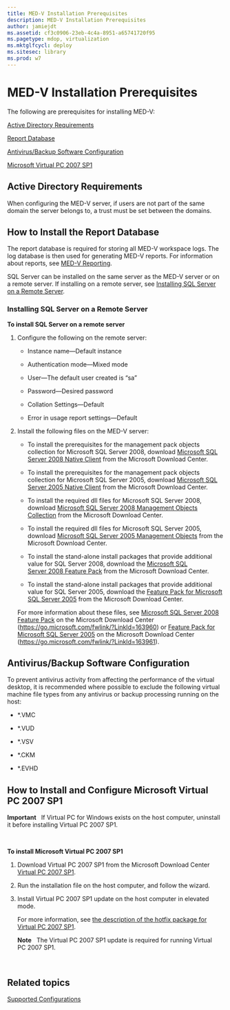 ```yaml
---
title: MED-V Installation Prerequisites
description: MED-V Installation Prerequisites
author: jamiejdt
ms.assetid: cf3c0906-23eb-4c4a-8951-a65741720f95
ms.pagetype: mdop, virtualization
ms.mktglfcycl: deploy
ms.sitesec: library
ms.prod: w7
---
```



# MED-V Installation Prerequisites


The following are prerequisites for installing MED-V:

[Active Directory Requirements](#bkmk-activedirectoryrequirements)

[Report Database](#bkmk-howtoinstallthereportdatabase)

[Antivirus/Backup Software Configuration](#bkmk-antivirusbackupsoftwareconfiguration)

[Microsoft Virtual PC 2007 SP1](#bkmk-howtoinstallandconfiguremicrosoftvirtualpc2007sp1)

## <a href="" id="bkmk-activedirectoryrequirements"></a>Active Directory Requirements


When configuring the MED-V server, if users are not part of the same domain the server belongs to, a trust must be set between the domains.

## <a href="" id="bkmk-howtoinstallthereportdatabase"></a>How to Install the Report Database


The report database is required for storing all MED-V workspace logs. The log database is then used for generating MED-V reports. For information about reports, see [MED-V Reporting](med-v-reporting.md).

SQL Server can be installed on the same server as the MED-V server or on a remote server. If installing on a remote server, see [Installing SQL Server on a Remote Server](#bkmk-installingsqlserveronaremoteserver).

### <a href="" id="bkmk-installingsqlserveronaremoteserver"></a>Installing SQL Server on a Remote Server

**To install SQL Server on a remote server**

1.  Configure the following on the remote server:

    -   Instance name—Default instance

    -   Authentication mode—Mixed mode

    -   User—The default user created is “sa”

    -   Password—Desired password

    -   Collation Settings—Default

    -   Error in usage report settings—Default

2.  Install the following files on the MED-V server:

    -   To install the prerequisites for the management pack objects collection for Microsoft SQL Server 2008, download [Microsoft SQL Server 2008 Native Client](https://go.microsoft.com/fwlink/?LinkId=164039) from the Microsoft Download Center.

    -   To install the prerequisites for the management pack objects collection for Microsoft SQL Server 2005, download [Microsoft SQL Server 2005 Native Client](https://go.microsoft.com/fwlink/?LinkId=164038) from the Microsoft Download Center.

    -   To install the required dll files for Microsoft SQL Server 2008, download [Microsoft SQL Server 2008 Management Objects Collection](https://go.microsoft.com/fwlink/?LinkId=164041) from the Microsoft Download Center.

    -   To install the required dll files for Microsoft SQL Server 2005, download [Microsoft SQL Server 2005 Management Objects](https://go.microsoft.com/fwlink/?LinkId=164040) from the Microsoft Download Center.

    -   To install the stand-alone install packages that provide additional value for SQL Server 2008, download the [Microsoft SQL Server 2008 Feature Pack](https://go.microsoft.com/fwlink/?LinkId=163960) from the Microsoft Download Center.

    -   To install the stand-alone install packages that provide additional value for SQL Server 2005, download the [Feature Pack for Microsoft SQL Server 2005]( https://go.microsoft.com/fwlink/?LinkId=163961) from the Microsoft Download Center.

    For more information about these files, see [Microsoft SQL Server 2008 Feature Pack](https://go.microsoft.com/fwlink/?LinkId=163960) on the Microsoft Download Center (https://go.microsoft.com/fwlink/?LinkId=163960) or [Feature Pack for Microsoft SQL Server 2005](https://go.microsoft.com/fwlink/?LinkId=163961) on the Microsoft Download Center (https://go.microsoft.com/fwlink/?LinkId=163961).

## <a href="" id="bkmk-antivirusbackupsoftwareconfiguration"></a>Antivirus/Backup Software Configuration


To prevent antivirus activity from affecting the performance of the virtual desktop, it is recommended where possible to exclude the following virtual machine file types from any antivirus or backup processing running on the host:

-   \*.VMC

-   \*.VUD

-   \*.VSV

-   \*.CKM

-   \*.EVHD

## <a href="" id="bkmk-howtoinstallandconfiguremicrosoftvirtualpc2007sp1"></a>How to Install and Configure Microsoft Virtual PC 2007 SP1


**Important**  
If Virtual PC for Windows exists on the host computer, uninstall it before installing Virtual PC 2007 SP1.

 

**To install Microsoft Virtual PC 2007 SP1**

1.  Download Virtual PC 2007 SP1 from the Microsoft Download Center [Virtual PC 2007 SP1](https://go.microsoft.com/fwlink/?LinkId=142994).

2.  Run the installation file on the host computer, and follow the wizard.

3.  Install Virtual PC 2007 SP1 update on the host computer in elevated mode.

    For more information, see [the description of the hotfix package for Virtual PC 2007 SP1](https://go.microsoft.com/fwlink/?LinkId=150575).

    **Note**  
    The Virtual PC 2007 SP1 update is required for running Virtual PC 2007 SP1.

     

## Related topics


[Supported Configurations](supported-configurationsmedv-orientation.md)

 

 





